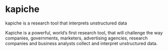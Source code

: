 # kapiche
kapiche is a research tool that interprets unstructured data

Kapiche is a powerful, world’s first research tool, that will challenge the way companies, governments, marketers, advertising agencies, research companies and business analysts collect and interpret unstructured data.
